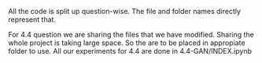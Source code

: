 All the code is split up question-wise. The file and folder names directly represent that. 

For 4.4 question we are sharing the files that we have modified. Sharing the whole project is taking large space. So the are to be placed in appropiate folder to use.
All our experiments for 4.4 are done in 4.4-GAN/INDEX.ipynb 
